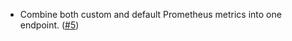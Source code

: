 - Combine both custom and default Prometheus metrics into one endpoint. ([#5](https://github.com/noble-assets/jester/issues/5))